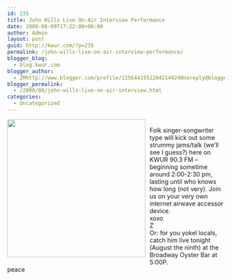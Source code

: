 ```yaml
---
id: 235
title: John Wills Live On-Air Interview Performance
date: 2008-08-09T17:22:00+00:00
author: Admin
layout: post
guid: http://kwur.com/?p=235
permalink: /john-wills-live-on-air-interview-performance/
blogger_blog:
  - blog.kwur.com
blogger_author:
  - ZMhttp://www.blogger.com/profile/11564415522042144240noreply@blogger.com
blogger_permalink:
  - /2008/08/john-wills-live-on-air-interview.html
categories:
  - Uncategorized
---
```

<div class="pf-content">
  <p>
    <a onblur="try {parent.deselectBloggerImageGracefully();} catch(e) {}" href="http://cdbaby.name/w/i/wills.jpg"><img style="float:left; margin:0 10px 10px 0;cursor:pointer; cursor:hand;width: 320px;" src="http://cdbaby.name/w/i/wills.jpg" border="0" alt="" /></a><br />Folk singer-songwriter type will kick out some strummy jams/talk (we&#8217;ll see I guess?) here on KWUR 90.3 FM &#8211; beginning sometime around 2:00-2:30 pm, lasting until who knows how long (not very). Join us on your very own internet airwave accessor device. <br />xoxo<br />Z<br /> Or: for you yokel locals, catch him live tonight (August the ninth) at the Broadway Oyster Bar at 5:00P.<br />peace
  </p>
</div>
